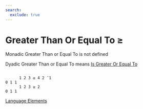 ```yaml
---
search:
  exclude: true
---
```

<h1 class="heading"><span class="name">Greater Than Or Equal To</span> <span class="command">≥</span></h1>

Monadic Greater Than or Equal To is not defined

Dyadic Greater Than or Equal To means
[Is Greater Or Equal To](../primitive-functions/greater-or-equal.md)
```apl

      1 2 3 ≥ 4 2 ¯1
0 1 1
      1 2 3 ≥ 2
0 1 1

```
[Language Elements](./language-elements.md)


